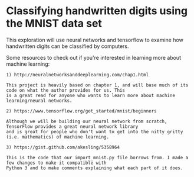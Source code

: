 # Classifying handwritten digits using the MNIST data set

This exploration will use neural networks and tensorflow to examine how handwritten digits can be 
classified by computers.

Some resources to check out if you're interested in learning more about machine learning:

    1) http://neuralnetworksanddeeplearning.com/chap1.html

    This project is heavily based on chapter 1, and will base much of its code on what the author provides for us. This
    is a great read for anyone who wants to learn more about machine learning/neural networks.

    2) https://www.tensorflow.org/get_started/mnist/beginners

    Although we will be building our neural network from scratch, TensorFlow provides a great neural network library
    and is great for people who don't want to get into the nitty gritty (i.e. mathematics) of machine learning.

    3) https://gist.github.com/akesling/5358964

    This is the code that our import_mnist.py file borrows from. I made a few changes to make it compatible with
    Python 3 and to make comments explaining what each part of it does.

